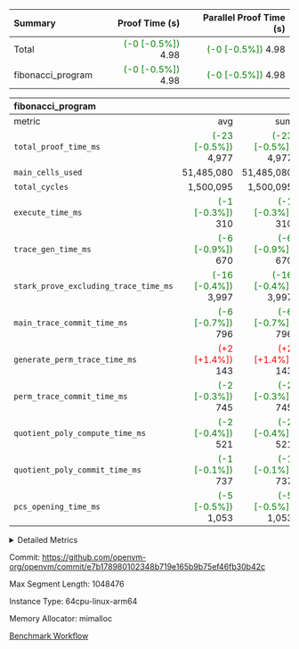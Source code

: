 | Summary | Proof Time (s) | Parallel Proof Time (s) |
|:---|---:|---:|
| Total | <span style='color: green'>(-0 [-0.5%])</span> 4.98 | <span style='color: green'>(-0 [-0.5%])</span> 4.98 |
| fibonacci_program | <span style='color: green'>(-0 [-0.5%])</span> 4.98 | <span style='color: green'>(-0 [-0.5%])</span> 4.98 |


| fibonacci_program |||||
|:---|---:|---:|---:|---:|
|metric|avg|sum|max|min|
| `total_proof_time_ms ` | <span style='color: green'>(-23 [-0.5%])</span> 4,977 | <span style='color: green'>(-23 [-0.5%])</span> 4,977 | <span style='color: green'>(-23 [-0.5%])</span> 4,977 | <span style='color: green'>(-23 [-0.5%])</span> 4,977 |
| `main_cells_used     ` |  51,485,080 |  51,485,080 |  51,485,080 |  51,485,080 |
| `total_cycles        ` |  1,500,095 |  1,500,095 |  1,500,095 |  1,500,095 |
| `execute_time_ms     ` | <span style='color: green'>(-1 [-0.3%])</span> 310 | <span style='color: green'>(-1 [-0.3%])</span> 310 | <span style='color: green'>(-1 [-0.3%])</span> 310 | <span style='color: green'>(-1 [-0.3%])</span> 310 |
| `trace_gen_time_ms   ` | <span style='color: green'>(-6 [-0.9%])</span> 670 | <span style='color: green'>(-6 [-0.9%])</span> 670 | <span style='color: green'>(-6 [-0.9%])</span> 670 | <span style='color: green'>(-6 [-0.9%])</span> 670 |
| `stark_prove_excluding_trace_time_ms` | <span style='color: green'>(-16 [-0.4%])</span> 3,997 | <span style='color: green'>(-16 [-0.4%])</span> 3,997 | <span style='color: green'>(-16 [-0.4%])</span> 3,997 | <span style='color: green'>(-16 [-0.4%])</span> 3,997 |
| `main_trace_commit_time_ms` | <span style='color: green'>(-6 [-0.7%])</span> 796 | <span style='color: green'>(-6 [-0.7%])</span> 796 | <span style='color: green'>(-6 [-0.7%])</span> 796 | <span style='color: green'>(-6 [-0.7%])</span> 796 |
| `generate_perm_trace_time_ms` | <span style='color: red'>(+2 [+1.4%])</span> 143 | <span style='color: red'>(+2 [+1.4%])</span> 143 | <span style='color: red'>(+2 [+1.4%])</span> 143 | <span style='color: red'>(+2 [+1.4%])</span> 143 |
| `perm_trace_commit_time_ms` | <span style='color: green'>(-2 [-0.3%])</span> 745 | <span style='color: green'>(-2 [-0.3%])</span> 745 | <span style='color: green'>(-2 [-0.3%])</span> 745 | <span style='color: green'>(-2 [-0.3%])</span> 745 |
| `quotient_poly_compute_time_ms` | <span style='color: green'>(-2 [-0.4%])</span> 521 | <span style='color: green'>(-2 [-0.4%])</span> 521 | <span style='color: green'>(-2 [-0.4%])</span> 521 | <span style='color: green'>(-2 [-0.4%])</span> 521 |
| `quotient_poly_commit_time_ms` | <span style='color: green'>(-1 [-0.1%])</span> 737 | <span style='color: green'>(-1 [-0.1%])</span> 737 | <span style='color: green'>(-1 [-0.1%])</span> 737 | <span style='color: green'>(-1 [-0.1%])</span> 737 |
| `pcs_opening_time_ms ` | <span style='color: green'>(-5 [-0.5%])</span> 1,053 | <span style='color: green'>(-5 [-0.5%])</span> 1,053 | <span style='color: green'>(-5 [-0.5%])</span> 1,053 | <span style='color: green'>(-5 [-0.5%])</span> 1,053 |



<details>
<summary>Detailed Metrics</summary>

| group | num_segments | keygen_time_ms | commit_exe_time_ms |
| --- | --- | --- | --- |
| fibonacci_program | 1 | 391 | 5 | 

| group | air_name | quotient_deg | interactions | constraints |
| --- | --- | --- | --- | --- |
| fibonacci_program | AccessAdapterAir<16> | 4 | 5 | 11 | 
| fibonacci_program | AccessAdapterAir<2> | 4 | 5 | 11 | 
| fibonacci_program | AccessAdapterAir<32> | 4 | 5 | 11 | 
| fibonacci_program | AccessAdapterAir<4> | 4 | 5 | 11 | 
| fibonacci_program | AccessAdapterAir<64> | 4 | 5 | 11 | 
| fibonacci_program | AccessAdapterAir<8> | 4 | 5 | 11 | 
| fibonacci_program | BitwiseOperationLookupAir<8> | 2 | 2 | 4 | 
| fibonacci_program | MemoryMerkleAir<8> | 4 | 4 | 38 | 
| fibonacci_program | PersistentBoundaryAir<8> | 4 | 3 | 5 | 
| fibonacci_program | PhantomAir | 4 | 3 | 4 | 
| fibonacci_program | Poseidon2PeripheryAir<BabyBearParameters>, 1> | 2 | 1 | 286 | 
| fibonacci_program | ProgramAir | 1 | 1 | 4 | 
| fibonacci_program | RangeTupleCheckerAir<2> | 1 | 1 | 4 | 
| fibonacci_program | Rv32HintStoreAir | 4 | 19 | 21 | 
| fibonacci_program | VariableRangeCheckerAir | 1 | 1 | 4 | 
| fibonacci_program | VmAirWrapper<Rv32BaseAluAdapterAir, BaseAluCoreAir<4, 8> | 4 | 19 | 30 | 
| fibonacci_program | VmAirWrapper<Rv32BaseAluAdapterAir, LessThanCoreAir<4, 8> | 4 | 17 | 35 | 
| fibonacci_program | VmAirWrapper<Rv32BaseAluAdapterAir, ShiftCoreAir<4, 8> | 4 | 23 | 84 | 
| fibonacci_program | VmAirWrapper<Rv32BranchAdapterAir, BranchEqualCoreAir<4> | 4 | 11 | 17 | 
| fibonacci_program | VmAirWrapper<Rv32BranchAdapterAir, BranchLessThanCoreAir<4, 8> | 4 | 13 | 32 | 
| fibonacci_program | VmAirWrapper<Rv32CondRdWriteAdapterAir, Rv32JalLuiCoreAir> | 4 | 10 | 15 | 
| fibonacci_program | VmAirWrapper<Rv32JalrAdapterAir, Rv32JalrCoreAir> | 4 | 16 | 16 | 
| fibonacci_program | VmAirWrapper<Rv32LoadStoreAdapterAir, LoadSignExtendCoreAir<4, 8> | 4 | 18 | 21 | 
| fibonacci_program | VmAirWrapper<Rv32LoadStoreAdapterAir, LoadStoreCoreAir<4> | 4 | 17 | 27 | 
| fibonacci_program | VmAirWrapper<Rv32MultAdapterAir, DivRemCoreAir<4, 8> | 4 | 25 | 72 | 
| fibonacci_program | VmAirWrapper<Rv32MultAdapterAir, MulHCoreAir<4, 8> | 4 | 24 | 23 | 
| fibonacci_program | VmAirWrapper<Rv32MultAdapterAir, MultiplicationCoreAir<4, 8> | 4 | 19 | 13 | 
| fibonacci_program | VmAirWrapper<Rv32RdWriteAdapterAir, Rv32AuipcCoreAir> | 4 | 11 | 12 | 
| fibonacci_program | VmConnectorAir | 4 | 3 | 8 | 

| group | air_name | segment | rows | prep_cols | perm_cols | main_cols | cells |
| --- | --- | --- | --- | --- | --- | --- | --- |
| fibonacci_program | AccessAdapterAir<8> | 0 | 32 |  | 12 | 17 | 928 | 
| fibonacci_program | BitwiseOperationLookupAir<8> | 0 | 65,536 | 3 | 8 | 2 | 655,360 | 
| fibonacci_program | MemoryMerkleAir<8> | 0 | 256 |  | 12 | 32 | 11,264 | 
| fibonacci_program | PersistentBoundaryAir<8> | 0 | 32 |  | 8 | 20 | 896 | 
| fibonacci_program | PhantomAir | 0 | 2 |  | 8 | 6 | 28 | 
| fibonacci_program | Poseidon2PeripheryAir<BabyBearParameters>, 1> | 0 | 256 |  | 8 | 300 | 78,848 | 
| fibonacci_program | ProgramAir | 0 | 4,096 |  | 8 | 10 | 73,728 | 
| fibonacci_program | RangeTupleCheckerAir<2> | 0 | 524,288 | 2 | 8 | 1 | 4,718,592 | 
| fibonacci_program | Rv32HintStoreAir | 0 | 4 |  | 24 | 32 | 224 | 
| fibonacci_program | VariableRangeCheckerAir | 0 | 262,144 | 2 | 8 | 1 | 2,359,296 | 
| fibonacci_program | VmAirWrapper<Rv32BaseAluAdapterAir, BaseAluCoreAir<4, 8> | 0 | 1,048,576 |  | 28 | 36 | 67,108,864 | 
| fibonacci_program | VmAirWrapper<Rv32BaseAluAdapterAir, LessThanCoreAir<4, 8> | 0 | 524,288 |  | 24 | 37 | 31,981,568 | 
| fibonacci_program | VmAirWrapper<Rv32BranchAdapterAir, BranchEqualCoreAir<4> | 0 | 262,144 |  | 16 | 26 | 11,010,048 | 
| fibonacci_program | VmAirWrapper<Rv32BranchAdapterAir, BranchLessThanCoreAir<4, 8> | 0 | 4 |  | 20 | 32 | 208 | 
| fibonacci_program | VmAirWrapper<Rv32CondRdWriteAdapterAir, Rv32JalLuiCoreAir> | 0 | 131,072 |  | 16 | 18 | 4,456,448 | 
| fibonacci_program | VmAirWrapper<Rv32JalrAdapterAir, Rv32JalrCoreAir> | 0 | 16 |  | 20 | 28 | 768 | 
| fibonacci_program | VmAirWrapper<Rv32LoadStoreAdapterAir, LoadStoreCoreAir<4> | 0 | 16 |  | 28 | 40 | 1,088 | 
| fibonacci_program | VmAirWrapper<Rv32RdWriteAdapterAir, Rv32AuipcCoreAir> | 0 | 8 |  | 16 | 21 | 296 | 
| fibonacci_program | VmConnectorAir | 0 | 2 | 1 | 8 | 4 | 24 | 

| group | segment | trace_gen_time_ms | total_proof_time_ms | total_cycles | total_cells | stark_prove_excluding_trace_time_ms | quotient_poly_compute_time_ms | quotient_poly_commit_time_ms | perm_trace_commit_time_ms | pcs_opening_time_ms | main_trace_commit_time_ms | main_cells_used | generate_perm_trace_time_ms | execute_time_ms |
| --- | --- | --- | --- | --- | --- | --- | --- | --- | --- | --- | --- | --- | --- | --- |
| fibonacci_program | 0 | 670 | 4,977 | 1,500,095 | 122,458,476 | 3,997 | 521 | 737 | 745 | 1,053 | 796 | 51,485,080 | 143 | 310 | 

</details>


Commit: https://github.com/openvm-org/openvm/commit/e7b178980102348b719e165b9b75ef46fb30b42c

Max Segment Length: 1048476

Instance Type: 64cpu-linux-arm64

Memory Allocator: mimalloc

[Benchmark Workflow](https://github.com/openvm-org/openvm/actions/runs/13119950966)
